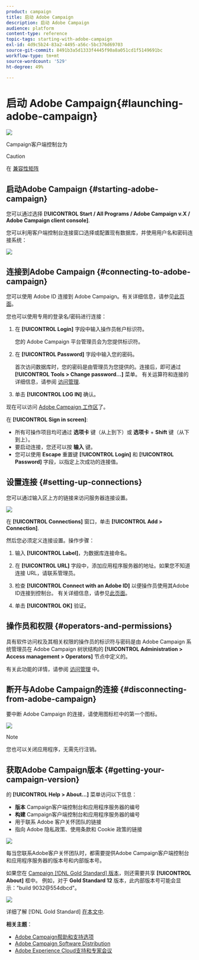 ```yaml
---
product: campaign
title: 启动 Adobe Campaign
description: 启动 Adobe Campaign
audience: platform
content-type: reference
topic-tags: starting-with-adobe-campaign
exl-id: 4d9c5b24-83a2-4495-a56c-5bc376d69703
source-git-commit: 8491b3a5d1333f4445f90a8a051cd1f5149691bc
workflow-type: tm+mt
source-wordcount: '529'
ht-degree: 49%

---
```


# 启动 Adobe Campaign{#launching-adobe-campaign}

![](../../assets/v7-only.svg)

Campaign客户端控制台为

>[!CAUTION]
>
>在 [兼容性矩阵](../../rn/using/compatibility-matrix.md#ClientConsoleoperatingsystems)

## 启动Adobe Campaign {#starting-adobe-campaign}

您可以通过选择 **[!UICONTROL Start / All Programs / Adobe Campaign v.X / Adobe Campaign client console]**.

您可以利用客户端控制台连接窗口选择或配置现有数据库，并使用用户名和密码连接系统：

![](assets/acc-logon.png)

## 连接到Adobe Campaign {#connecting-to-adobe-campaign}

您可以使用 Adobe ID 连接到 Adobe Campaign。有关详细信息，请参见[此页面](../../integrations/using/about-adobe-id.md)。

您也可以使用专用的登录名/密码进行连接：

1. 在 **[!UICONTROL Login]** 字段中输入操作员帐户标识符。

   您的 Adobe Campaign 平台管理员会为您提供标识符。

1. 在 **[!UICONTROL Password]** 字段中输入您的密码。

   首次访问数据库时，您的密码是由管理员为您提供的。连接后，即可通过 **[!UICONTROL Tools > Change password...]** 菜单。 有关运算符和连接的详细信息，请参阅 [访问管理](../../platform/using/access-management.md).

1. 单击 **[!UICONTROL LOG IN]** 确认。<!--You can also press the **Enter** key to launch connection.-->

现在可以访问 [Adobe Campaign 工作区](../../platform/using/adobe-campaign-workspace.md)了。

在 **[!UICONTROL Sign in screen]**:
* 所有可操作项目均可通过 **选项卡** 键（从上到下）或 **选项卡** + **Shift** 键（从下到上）。
* 要启动连接，您还可以按 **输入** 键。
* 您可以使用 **Escape** 重置键 **[!UICONTROL Login]** 和 **[!UICONTROL Password]** 字段，以指定上次成功的连接值。

## 设置连接 {#setting-up-connections}

您可以通过输入区上方的链接来访问服务器连接设置。

![](assets/s_ncs_user_connections_management.png)

在 **[!UICONTROL Connections]** 窗口，单击 **[!UICONTROL Add > Connection]**.

然后您必须定义连接设置。操作步骤：

1. 输入 **[!UICONTROL Label]**，为数据库连接命名。

1. 在 **[!UICONTROL URL]** 字段中，添加应用程序服务器的地址。如果您不知道连接 URL，请联系管理员。

1. 检查 **[!UICONTROL Connect with an Adobe ID]** 以便操作员使用其Adobe ID连接到控制台。 有关详细信息，请参见[此页面](../../integrations/using/about-adobe-id.md)。

1. 单击 **[!UICONTROL OK]** 验证。

## 操作员和权限 {#operators-and-permissions}

具有软件访问权及其相关权限的操作员的标识符与密码是由 Adobe Campaign 系统管理员在 Adobe Campaign 树状结构的 **[!UICONTROL Administration > Access management > Operators]** 节点中定义的。

有关此功能的详情，请参阅 [访问管理](../../platform/using/access-management.md) 中。

## 断开与Adobe Campaign的连接 {#disconnecting-from-adobe-campaign}

要中断 Adobe Campaign 的连接，请使用图标栏中的第一个图标。

![](assets/s_ncs_user_deconnexion.png)

>[!NOTE]
>
>您也可以关闭应用程序，无需先行注销。

## 获取Adobe Campaign版本 {#getting-your-campaign-version}

的 **[!UICONTROL Help > About...]** 菜单访问以下信息：

* **版本** Campaign客户端控制台和应用程序服务器的编号
* **构建** Campaign客户端控制台和应用程序服务器的编号
* 用于联系 Adobe 客户关怀团队的链接
* 指向 Adobe 隐私政策、使用条款和 Cookie 政策的链接

![](assets/about-acc.png)

每当您联系Adobe客户关怀团队时，都需要提供Adobe Campaign客户端控制台和应用程序服务器的版本号和内部版本号。

如果您在 [Campaign [!DNL Gold Standard] 版本](../../rn/using/gold-standard.md)，则还需要共享 **[!UICONTROL About]** 框中。 例如，对于 **Gold Standard 12** 版本，此内部版本号可能会显示：&quot;build 9032@554dbcd&quot;。

![](assets/about-acc-gs.png)

详细了解 [!DNL Gold Standard] [在本文中](../../rn/using/gs-overview.md).

**相关主题**：

* [Adobe Campaign帮助和支持选项](../../support.md)
* [Adobe Campaign Software Distribution](https://experience.adobe.com/#/downloads/content/software-distribution/cn/campaign.html)
* [Adobe Experience Cloud支持和专家会议](https://helpx.adobe.com/cn/enterprise/admin-guide.html/enterprise/using/support-for-experience-cloud.ug.html)
